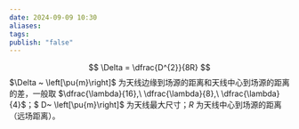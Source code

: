 ```yaml
---
date: 2024-09-09 10:30
aliases: 
tags: 
publish: "false"
---
```

$$
\Delta = \dfrac{D^{2}}{8R}
$$
$\Delta ~ \left[\pu{m}\right]$ 为天线边缘到场源的距离和天线中心到场源的距离的差，一般取 $\dfrac{\lambda}{16},\ \dfrac{\lambda}{8},\ \dfrac{\lambda}{4}$；$ D~ \left[\pu{m}\right]$ 为天线最大尺寸；$R$ 为天线中心到场源的距离（远场距离）。